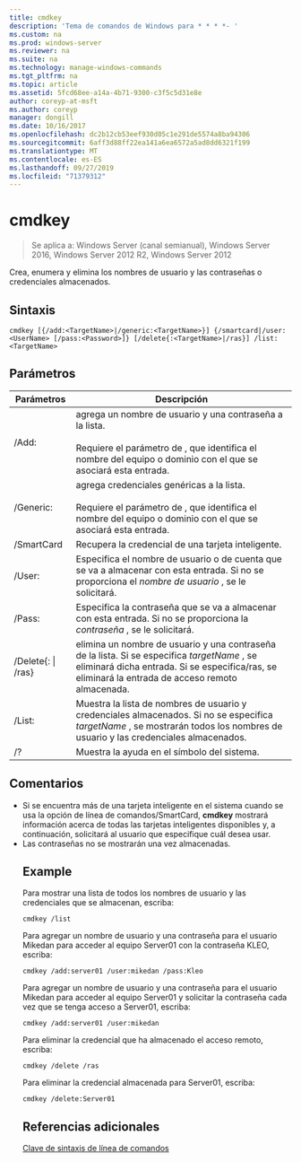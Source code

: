 ```yaml
---
title: cmdkey
description: 'Tema de comandos de Windows para * * * *- '
ms.custom: na
ms.prod: windows-server
ms.reviewer: na
ms.suite: na
ms.technology: manage-windows-commands
ms.tgt_pltfrm: na
ms.topic: article
ms.assetid: 5fcd68ee-a14a-4b71-9300-c3f5c5d31e8e
author: coreyp-at-msft
ms.author: coreyp
manager: dongill
ms.date: 10/16/2017
ms.openlocfilehash: dc2b12cb53eef930d05c1e291de5574a8ba94306
ms.sourcegitcommit: 6aff3d88ff22ea141a6ea6572a5ad8dd6321f199
ms.translationtype: MT
ms.contentlocale: es-ES
ms.lasthandoff: 09/27/2019
ms.locfileid: "71379312"
---
```

# <a name="cmdkey"></a>cmdkey

>Se aplica a: Windows Server (canal semianual), Windows Server 2016, Windows Server 2012 R2, Windows Server 2012

Crea, enumera y elimina los nombres de usuario y las contraseñas o credenciales almacenados.

## <a name="syntax"></a>Sintaxis
```
cmdkey [{/add:<TargetName>|/generic:<TargetName>}] {/smartcard|/user:<UserName> [/pass:<Password>]} [/delete{:<TargetName>|/ras}] /list:<TargetName>
```
## <a name="parameters"></a>Parámetros

|             Parámetros             |                                                                                    Descripción                                                                                     |
|------------------------------------|------------------------------------------------------------------------------------------------------------------------------------------------------------------------------------|
|         /Add: <TargetName>          | agrega un nombre de usuario y una contraseña a la lista.<br /><br />Requiere el parámetro de <TargetName>, que identifica el nombre del equipo o dominio con el que se asociará esta entrada. |
|       /Generic: <TargetName>        |   agrega credenciales genéricas a la lista.<br /><br />Requiere el parámetro de <TargetName>, que identifica el nombre del equipo o dominio con el que se asociará esta entrada.    |
|             /SmartCard             |                                                                    Recupera la credencial de una tarjeta inteligente.                                                                     |
|          /User: <UserName>          |                                 Especifica el nombre de usuario o de cuenta que se va a almacenar con esta entrada. Si no se proporciona el *nombre de usuario* , se le solicitará.                                  |
|          /Pass: <Password>          |                                       Especifica la contraseña que se va a almacenar con esta entrada. Si no se proporciona la *contraseña* , se le solicitará.                                        |
| /Delete{: <TargetName> &#124; /ras} |  elimina un nombre de usuario y una contraseña de la lista. Si se especifica *targetName* , se eliminará dicha entrada. Si se especifica/ras, se eliminará la entrada de acceso remoto almacenada.   |
|         /List: <TargetName>         |                  Muestra la lista de nombres de usuario y credenciales almacenados. Si no se especifica *targetName* , se mostrarán todos los nombres de usuario y las credenciales almacenados.                   |
|                 /?                 |                                                                        Muestra la ayuda en el símbolo del sistema.                                                                        |

## <a name="remarks"></a>Comentarios
- Si se encuentra más de una tarjeta inteligente en el sistema cuando se usa la opción de línea de comandos/SmartCard, **cmdkey** mostrará información acerca de todas las tarjetas inteligentes disponibles y, a continuación, solicitará al usuario que especifique cuál desea usar.
- Las contraseñas no se mostrarán una vez almacenadas.
  ## <a name="BKMK_examples"></a>Example
  Para mostrar una lista de todos los nombres de usuario y las credenciales que se almacenan, escriba:
  ```
  cmdkey /list
  ```
  Para agregar un nombre de usuario y una contraseña para el usuario Mikedan para acceder al equipo Server01 con la contraseña KLEO, escriba:
  ```
  cmdkey /add:server01 /user:mikedan /pass:Kleo
  ```
  Para agregar un nombre de usuario y una contraseña para el usuario Mikedan para acceder al equipo Server01 y solicitar la contraseña cada vez que se tenga acceso a Server01, escriba:
  ```
  cmdkey /add:server01 /user:mikedan
  ```
  Para eliminar la credencial que ha almacenado el acceso remoto, escriba:
  ```
  cmdkey /delete /ras
  ```
  Para eliminar la credencial almacenada para Server01, escriba:
  ```
  cmdkey /delete:Server01
  ```
  ## <a name="additional-references"></a>Referencias adicionales
  [Clave de sintaxis de línea de comandos](command-line-syntax-key.md)
